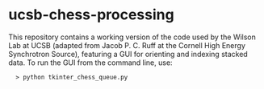 # ucsb-chess-processing

This repository contains a working version of the code used by the Wilson Lab at UCSB (adapted from Jacob P. C. Ruff at the Cornell High Energy Synchrotron Source), featuring a GUI for orienting and indexing stacked data. To run the GUI from the command line, use:

```
  > python tkinter_chess_queue.py
```
